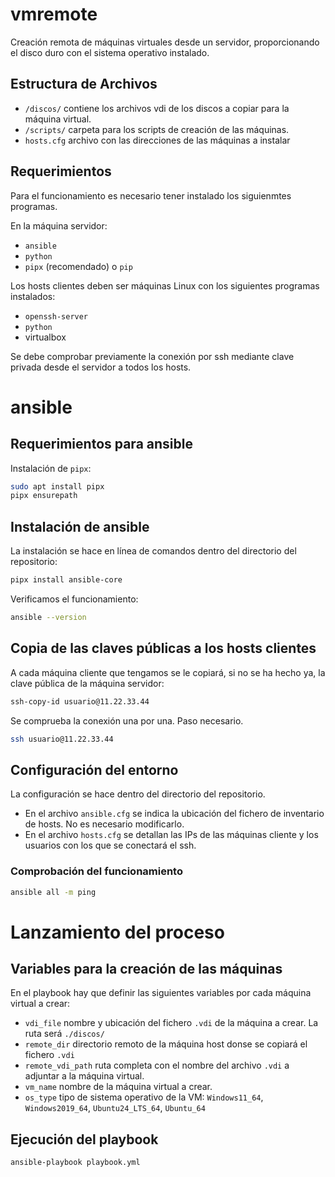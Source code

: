 # vmremote
Creación remota de máquinas virtuales desde un servidor, proporcionando el disco duro con el sistema operativo instalado.

## Estructura de Archivos

* `/discos/` contiene los archivos vdi de los discos a copiar para la máquina virtual.
* `/scripts/` carpeta para los scripts de creación de las máquinas.
* `hosts.cfg` archivo con las direcciones de las máquinas a instalar

## Requerimientos
Para el funcionamiento es necesario tener instalado los siguienmtes programas.

En la máquina servidor:
* `ansible`
* `python`
* `pipx` (recomendado) o `pip`

Los hosts clientes deben ser máquinas Linux con los siguientes programas instalados:
* `openssh-server`
* `python`
* virtualbox

Se debe comprobar previamente la conexión por ssh mediante clave privada desde el servidor a todos los hosts.

# ansible

## Requerimientos para ansible

Instalación de `pipx`:

```zsh
sudo apt install pipx
pipx ensurepath
```

## Instalación de ansible

La instalación se hace en línea de comandos dentro del directorio del repositorio:

```zsh
pipx install ansible-core
```

Verificamos el funcionamiento:

```zsh
ansible --version
```

## Copia de las claves públicas a los hosts clientes

A cada máquina cliente que tengamos se le copiará, si no se ha hecho ya, la clave pública de la máquina servidor:

```zsh
ssh-copy-id usuario@11.22.33.44
```

Se comprueba la conexión una por una. Paso necesario.

```zsh
ssh usuario@11.22.33.44
```

## Configuración del entorno

La configuración se hace dentro del directorio del repositorio.

* En el archivo `ansible.cfg` se indica la ubicación del fichero de inventario de hosts. No es necesario modificarlo.
* En el archivo `hosts.cfg` se detallan las IPs de las máquinas cliente y los usuarios con los que se conectará el ssh.

### Comprobación del funcionamiento
```zsh
ansible all -m ping
```

# Lanzamiento del proceso

## Variables para la creación de las máquinas

En el playbook hay que definir las siguientes variables por cada máquina virtual a crear:

* `vdi_file` nombre y ubicación del fichero `.vdi` de la máquina a crear. La ruta será `./discos/`
* `remote_dir` directorio remoto de la máquina host donse se copiará el fichero `.vdi`
* `remote_vdi_path` ruta completa con el nombre del archivo `.vdi` a adjuntar a la máquina virtual.
* `vm_name` nombre de la máquina virtual a crear.
* `os_type` tipo de sistema operativo de la VM: `Windows11_64`, `Windows2019_64`, `Ubuntu24_LTS_64`, `Ubuntu_64`

## Ejecución del playbook

```zsh
ansible-playbook playbook.yml
```


